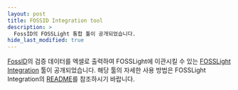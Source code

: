 ```yaml
---
layout: post
title: FOSSID Integration tool
description: >
  FossID의 FOSSLight 통합 툴이 공개되었습니다.
hide_last_modified: true
---
```


[FossID](https://fossid.com/)의 검증 데이터를 엑셀로 출력하여 FOSSLight에 이관시킬 수 있는 [FOSSLight Integration](https://github.com/OSBC-Inc/fosslight_integration) 툴이 공개되었습니다. 해당 툴의 자세한 사용 방법은 FOSSLight Integration의 [README](https://github.com/OSBC-Inc/fosslight_integration/blob/main/README.md)를 참조하시기 바랍니다.
